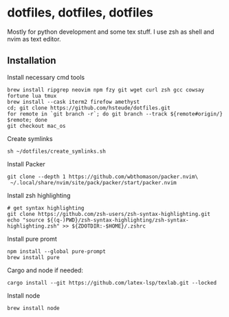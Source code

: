 # dotfiles, dotfiles, dotfiles

Mostly for python development and some tex stuff. I use zsh as shell and nvim as text editor.

## Installation

Install necessary cmd tools
```shell
brew install ripgrep neovim npm fzy git wget curl zsh gcc cowsay fortune lua tmux
brew install --cask iterm2 firefow amethyst
cd; git clone https://github.com/hsteude/dotfiles.git
for remote in `git branch -r`; do git branch --track ${remote#origin/} $remote; done
git checkout mac_os
```

Create symlinks
```shell script
sh ~/dotfiles/create_symlinks.sh
```

Install Packer
```shell
git clone --depth 1 https://github.com/wbthomason/packer.nvim\
 ~/.local/share/nvim/site/pack/packer/start/packer.nvim
```

Install zsh highlighting
```shell
# get syntax highlighting
git clone https://github.com/zsh-users/zsh-syntax-highlighting.git
echo "source ${(q-)PWD}/zsh-syntax-highlighting/zsh-syntax-highlighting.zsh" >> ${ZDOTDIR:-$HOME}/.zshrc
```

Install pure promt
```shell
npm install --global pure-prompt
brew install pure
```




Cargo and node if needed:
```
cargo install --git https://github.com/latex-lsp/texlab.git --locked
```
Install node
```
brew install node

```



